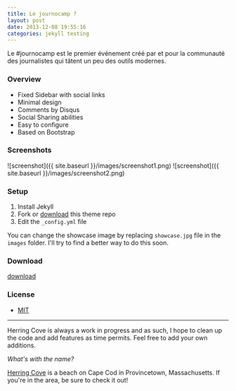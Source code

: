 ```yaml
---
title: Le journocamp ?
layout: post
date: 2013-12-08 19:55:16
categories: jekyll testing
---
```



Le #journocamp est le premier événement créé par et pour la communauté des journalistes qui tâtent un peu des outils modernes.


### Overview

* Fixed Sidebar with social links
* Minimal design
* Comments by Disqus
* Social Sharing abilities
* Easy to configure
* Based on Bootstrap

### Screenshots

![screenshot]({{ site.baseurl }}/images/screenshot1.png)
![screenshot]({{ site.baseurl }}/images/screenshot2.png)

### Setup

1. Install Jekyll
2. Fork or [download](https://github.com/arnp/herring-cove/archive/master.zip) this theme repo
3. Edit the `_config.yml` file

You can change the showcase image by replacing `showcase.jpg` file in the `images` folder. I'll try to find a better way to do this soon.

### Download

[download](https://github.com/arnp/herring-cove/archive/master.zip)

### License
* [MIT](http://opensource.org/licenses/MIT)

-------------
Herring Cove is always a work in progress and as such, I hope to clean up the code and add features as time permits. Feel free to add your own additions.

*What's with the name?*

[Herring Cove](http://www.capecodbeachchair.com/beachguide/index.cfm?page=3&BeachID=5) is a beach on Cape Cod in Provincetown, Massachusetts. If you're in the area, be sure to check it out!
